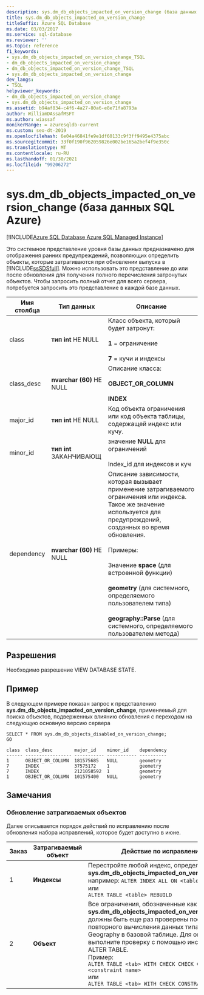 ```yaml
---
description: sys.dm_db_objects_impacted_on_version_change (база данных SQL Azure)
title: sys.dm_db_objects_impacted_on_version_change
titleSuffix: Azure SQL Database
ms.date: 03/03/2017
ms.service: sql-database
ms.reviewer: ''
ms.topic: reference
f1_keywords:
- sys.dm_db_objects_impacted_on_version_change_TSQL
- dm_db_objects_impacted_on_version_change
- dm_db_objects_impacted_on_version_change_TSQL
- sys.dm_db_objects_impacted_on_version_change
dev_langs:
- TSQL
helpviewer_keywords:
- dm_db_objects_impacted_on_version_change
- sys.dm_db_objects_impacted_on_version_change
ms.assetid: b94af834-c4f6-4a27-80a6-e8e71fa8793a
author: WilliamDAssafMSFT
ms.author: wiassaf
monikerRange: = azuresqldb-current
ms.custom: seo-dt-2019
ms.openlocfilehash: 6e04a46841fe9e1df60133c9f3ff9495e4375abc
ms.sourcegitcommit: 33f0f190f962059826e002be165a2bef4f9e350c
ms.translationtype: MT
ms.contentlocale: ru-RU
ms.lasthandoff: 01/30/2021
ms.locfileid: "99206272"
---
```

# <a name="sysdm_db_objects_impacted_on_version_change-azure-sql-database"></a>sys.dm_db_objects_impacted_on_version_change (база данных SQL Azure)
[!INCLUDE[Azure SQL Database Azure SQL Managed Instance](../../includes/applies-to-version/asdb-asdbmi.md)]

  Это системное представление уровня базы данных предназначено для отображения ранних предупреждений, позволяющих определить объекты, которые затрагиваются при обновлении выпуска в [!INCLUDE[ssSDSfull](../../includes/sssdsfull-md.md)]. Можно использовать это представление до или после обновления для получения полного перечисления затронутых объектов. Чтобы запросить полный отчет для всего сервера, потребуется запросить это представление в каждой базе данных.  
  
|Имя столбца|Тип данных|Описание|  
|-----------------|---------------|-----------------|  
|class|**тип int** НЕ NULL|Класс объекта, который будет затронут:<br /><br /> **1** = ограничение<br /><br /> **7** = кучи и индексы|  
|class_desc|**nvarchar (60)** НЕ NULL|Описание класса:<br /><br /> **OBJECT_OR_COLUMN**<br /><br /> **INDEX**|  
|major_id|**тип int** НЕ NULL|Код объекта ограничения или код объекта таблицы, содержащей индекс или кучу.|  
|minor_id|**тип int** ЗАКАНЧИВАЮЩ|значение **NULL** для ограничений<br /><br /> Index_id для индексов и куч|  
|dependency|**nvarchar (60)** НЕ NULL|Описание зависимости, которая вызывает применение затрагиваемого ограничения или индекса. Такое же значение используется для предупреждений, созданных во время обновления.<br /><br /> Примеры:<br /><br /> Значение **space** (для встроенной функции)<br /><br /> **geometry** (для системного, определяемого пользователем типа)<br /><br /> **geography::Parse** (для системного, определяемого пользователем метода)|  
  
## <a name="permissions"></a>Разрешения  
 Необходимо разрешение VIEW DATABASE STATE.  
  
## <a name="example"></a>Пример  
 В следующем примере показан запрос к представлению **sys.dm_db_objects_impacted_on_version_change**, применяемый для поиска объектов, подверженных влиянию обновления с переходом на следующую основную версию сервера  
  
```  
SELECT * FROM sys.dm_db_objects_disabled_on_version_change;  
GO  
```  
  
```  
class  class_desc        major_id    minor_id    dependency                       
------ ----------------- ----------- ----------- ----------   
1      OBJECT_OR_COLUMN  181575685   NULL        geometry                        
7      INDEX             37575172    1           geometry                        
7      INDEX             2121058592  1           geometry                        
1      OBJECT_OR_COLUMN  101575400   NULL        geometry     
```  
  
## <a name="remarks"></a>Замечания  
  
### <a name="how-to-update-impacted-objects"></a>Обновление затрагиваемых объектов  
 Далее описывается порядок действий по исправлению после обновления набора исправлений, которое будет доступно в июне.  
  
|Заказ|Затрагиваемый объект|Действие по исправлению|  
|-----------|---------------------|-----------------------|  
|1|**Индексы**|Перестройте любой индекс, определенный **sys.dm_db_objects_impacted_on_version_change** например:  `ALTER INDEX ALL ON <table> REBUILD`<br />или<br />`ALTER TABLE <table> REBUILD`|  
|2|**Объект**|Все ограничения, обозначенные как **sys.dm_db_objects_impacted_on_version_change**, должны быть еще раз проверены после повторного вычисления данных типа Geometry и Geography в базовой таблице. Для ограничений выполните проверку с помощью инструкции ALTER TABLE. <br />Пример: <br />`ALTER TABLE <tab> WITH CHECK CHECK CONSTRAINT <constraint name>`<br />или<br />`ALTER TABLE <tab> WITH CHECK CONSTRAINT ALL`|  
  
  
